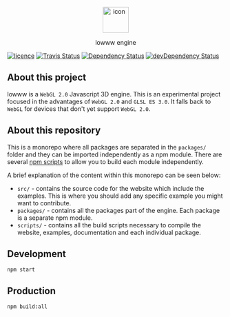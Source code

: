 <p align="center">
    <img src="https://cdn.rawgit.com/andrevenancio/lowww/master/logo.svg" width="60px" alt="icon" />
</p>
<p align="center">lowww engine</p>

<a href="https://github.com/andrevenancio/lowww/blob/master/LICENSE"><img src="https://img.shields.io/github/license/mashape/apistatus.svg" alt="licence"/></a>
<a href="https://travis-ci.org/andrevenancio/lowww"><img src="https://travis-ci.org/andrevenancio/lowww.svg" alt="Travis Status"></a>
<a href="https://david-dm.org/andrevenancio/lowww"><img src="https://david-dm.org/andrevenancio/lowww.svg" alt="Dependency Status"></a>
<a href="https://david-dm.org/andrevenancio/lowww/?type=dev"><img src="https://david-dm.org/andrevenancio/lowww/dev-status.svg" alt="devDependency Status"></a>

## About this project
lowww is a `WebGL 2.0` Javascript 3D engine. This is an experimental project focused in the advantages of `WebGL 2.0` and `GLSL ES 3.0`. It falls back to `WebGL` for devices that don't yet support `WebGL 2.0`.


## About this repository
This is a monorepo where all packages are separated in the `packages/` folder and they can be imported independently as a npm module. There are several [npm scripts](https://github.com/andrevenancio/lowww/blob/master/package.json#L13) to allow you to build each module independently.

A brief explanation of the content within this monorepo can be seen below:
* `src/` - contains the source code for the website which include the examples. This is where you should add any specific example you might want to contribute.
* `packages/` - contains all the packages part of the engine. Each package is a separate npm module.
* `scripts/` - contains all the build scripts necessary to compile the website, examples, documentation and each individual package.


## Development
`npm start`


## Production
`npm build:all`
